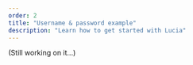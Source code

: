 ```yaml
---
order: 2
title: "Username & password example"
description: "Learn how to get started with Lucia"
---
```


(Still working on it...)